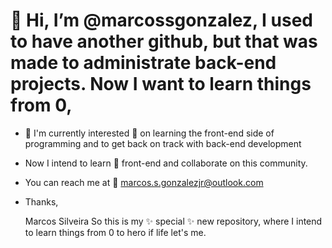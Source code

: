 # 👋 Hi, I’m @marcossgonzalez, I used to have another github, but that was made to administrate back-end projects. Now I want to learn things from 0,
- 👀 I'm currently interested 👀 on learning the front-end side of programming and to get back on track with back-end development
- Now I intend to learn 🌱 front-end and collaborate on this community.
-  You can reach me at :e-mail: marcos.s.gonzalezjr@outlook.com
- Thanks,

  Marcos Silveira
So this is my ✨ special ✨ new repository, where I intend to learn things from 0 to hero if life let's me. 
